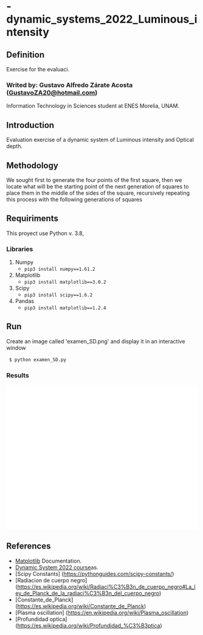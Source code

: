 # -dynamic_systems_2022_Luminous_intensity
## Definition
Exercise for the evaluaci.

### Writed by: Gustavo Alfredo Zárate Acosta (GustavoZA20@hotmail.com)
Information Technology in Sciences student at ENES Morelia, UNAM.

## Introduction
Evaluation exercise of a dynamic system of Luminous intensity and Optical depth.

## Methodology
We sought first to generate the four points of the first square, then we locate what will be the starting point of the next generation of squares to place them in the middle of the sides of the square, recursively repeating this process with the following generations of squares

## Requiriments
This proyect use Python v. 3.8,
### Libraries
1. Numpy
     - ```pip3 install numpy==1.61.2```
2. Matplotlib
     - ```pip3 install matplotlib==3.0.2```
3. Scipy
     - ```pip3 install scipy==1.6.2```
4. Pandas
     - ```pip3 install matplotlib==1.2.4```


## Run
  Create an image called 'examen_SD.png' and display it in an interactive window
  ```bash
   $ python examen_SD.py
  ```
### Results
![Results](examen_SD.png)

## References
- [Matplotlib](https://matplotlib.org/2.1.2/) Documentation.
- [Dynamic System 2022 course](https://github.com/giccunam/dynamicsystems2022)as.
- [Scipy Constants] (https://pythonguides.com/scipy-constants/)
- [Radiacion de cuerpo negro] (https://es.wikipedia.org/wiki/Radiaci%C3%B3n_de_cuerpo_negro#La_ley_de_Planck_de_la_radiaci%C3%B3n_del_cuerpo_negro)
- [Constante_de_Planck] (https://es.wikipedia.org/wiki/Constante_de_Planck)
- [Plasma oscillation] (https://en.wikipedia.org/wiki/Plasma_oscillation)
- [Profundidad optica] (https://es.wikipedia.org/wiki/Profundidad_%C3%B3ptica)
